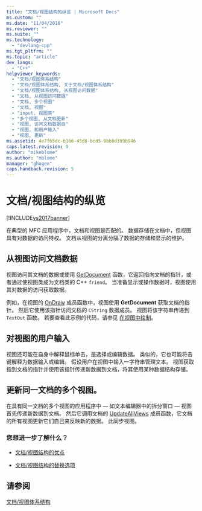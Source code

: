 ```yaml
---
title: "文档/视图结构的纵览 | Microsoft Docs"
ms.custom: ""
ms.date: "11/04/2016"
ms.reviewer: ""
ms.suite: ""
ms.technology: 
  - "devlang-cpp"
ms.tgt_pltfrm: ""
ms.topic: "article"
dev_langs: 
  - "C++"
helpviewer_keywords: 
  - "文档/视图体系结构"
  - "文档/视图体系结构, 关于文档/视图体系结构"
  - "文档/视图体系结构, 从视图访问数据"
  - "文档, 从视图访问数据"
  - "文档, 多个视图"
  - "文档, 视图"
  - "input, 视图类"
  - "多个视图, 从文档更新"
  - "视图, 访问文档数据自"
  - "视图, 和用户输入"
  - "视图, 更新"
ms.assetid: 4e7f65dc-b166-45d8-bcd5-9bb0d399b946
caps.latest.revision: 9
author: "mikeblome"
ms.author: "mblome"
manager: "ghogen"
caps.handback.revision: 5
---
```

# 文档/视图结构的纵览
[!INCLUDE[vs2017banner](../assembler/inline/includes/vs2017banner.md)]

在典型的 MFC 应用程序中，文档和视图是匹配的。  数据存储在文档中，但视图具有对数据的访问特权。  文档从视图的分离分隔了数据的存储和显示的维护。  
  
## 从视图访问文档数据  
 视图访问其文档的数据或使用 [GetDocument](../Topic/CView::GetDocument.md) 函数，它返回指向文档的指针，或者通过使视图类成为文档类的 C\+\+ `friend`。  当准备显示或操作数据时，视图使用其对数据的访问获取数据。  
  
 例如，在视图的 [OnDraw](../Topic/CView::OnDraw.md) 成员函数中，视图使用 **GetDocument** 获取文档的指针。  然后它使用该指针访问文档的 `CString` 数据成员。  视图将该字符串传递到 `TextOut` 函数。  若要查看此示例的代码，请参见 [在视图中绘制](../mfc/drawing-in-a-view.md)。  
  
## 对视图的用户输入  
 视图还可能在自身中解释鼠标单击，是选择或编辑数据。  类似的，它也可能将击键解释为数据输入或编辑。  假设用户在视图中输入一字符串管理文本。  视图获取指到文档的指针并使用该指针传递新数据到文档，将其使用某种数据结构存储。  
  
## 更新同一文档的多个视图。  
 在具有同一文档的多个视图的应用程序中 — 如文本编辑器中的拆分窗口 — 视图首先传递新数据到文档。  然后它调用文档的 [UpdateAllViews](../Topic/CDocument::UpdateAllViews.md) 成员函数，它文档的所有视图更新它们自己来反映新的数据。  此同步视图。  
  
### 您想进一步了解什么？  
  
-   [文档\/视图结构的优点](../mfc/advantages-of-the-document-view-architecture.md)  
  
-   [文档\/视图结构的替换选项](../mfc/alternatives-to-the-document-view-architecture.md)  
  
## 请参阅  
 [文档\/视图体系结构](../mfc/document-view-architecture.md)